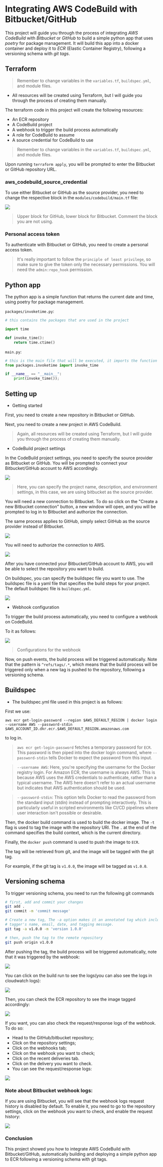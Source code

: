 # Integrating AWS CodeBuild with Bitbucket/GitHub #

This project will guide you through the process of integrating *AWS CodeBuild*
with *Bitbucket* or *GitHub* to build a simple python app that uses *poetry* for
package management. It will build this app into a docker container and deploy it
to *ECR* (Elastic Container Registry), following a versioning schema with *git tags*.

## Terraform ##

> Remember to change variables in the `variables.tf`, `buildspec.yml`, and module files.

* All resources will be created using Terraform, but I will guide you through
the process of creating them manually.

The terraform code in this project will create the following resources:

* An ECR repository
* A CodeBuild project
* A webhook to trigger the build process automatically
* A role for CodeBuild to assume
* A source credential for CodeBuild to use

> Remember to change variables in the `variables.tf`, `buildspec.yml`, and module files.

Upon running `terraform apply`, you will be prompted to enter the Bitbucket or GitHub repository URL.

### aws_codebuild_source_credential ###

To use either Bitbucket or GitHub as the source provider, you need to change the respective
block in the `modules/codebuild/main.tf` file:

![](images/Source_credential.png)
> Upper block for GitHub, lower block for Bitbucket.
> Comment the block you are not using.

### Personal access token ###

To authenticate with Bitbucket or GitHub, you need to create a personal access token.
> It's really important to follow the `principle of least privilege`, so make sure to
> give the token only the necessary permissions. You will need the `admin:repo_hook` permission.

## Python app ##

The python app is a simple function that returns the current date and time, using 
poetry for package management.

`packages/invoketime.py`:
```python
# this contains the packages that are used in the project

import time

def invoke_time():
    return time.ctime()
```

`main.py`:
```python
# this is the main file that will be executed, it imports the function from the packages
from packages.invoketime import invoke_time

if __name__ == "__main__":
    print(invoke_time());
```

## Setting up ##

* Getting started

First, you need to create a new repository in Bitbucket or GitHub.

Next, you need to create a new project in AWS CodeBuild.
>Again, all resources will be created using Terraform, but I will guide you through
the process of creating them manually.

* CodeBuild project settings

In the CodeBuild project settings, you need to specify the source provider as
Bitbucket or GitHub. You will be prompted to connect your Bitbucket/GitHub account to AWS accordingly.

![](images/CodeBuild_project_settings.png)
>Here, you can specify the project name, description, and environment settings,
> in this case, we are using bitbucket as the source provider.

You will need a new connection to Bitbucket. To do so click on the "Create a new Bitbucket connection" button,
a new window will open, and you will be prompted to log in to Bitbucket and authorize the connection.

The same process applies to GitHub, simply select GitHub as the source provider instead of Bitbucket.

![](images/Bitbucket_connection.png)

You will need to authorize the connection to AWS.

![](images/Authorize_connection.png)

After you have connected your Bitbucket/GitHub account to AWS, you will be able to select the repository you want to build.

On buildspec, you can specify the buildspec file you want to use. The buildspec file is a yaml file that specifies the
build steps for your project. The default buildspec file is `buildspec.yml`.

![](images/Buildspec_file.png)

* Webhook configuration

To trigger the build process automatically, you need to configure a webhook on CodeBuild.

To it as follows:

![](images/Webhook_configuration.png)
>Configurations for the webhook

Now, on push events, the build process will be triggered automatically. Note that
the pattern is `^refs/tags/.*`, which means that the build process will be triggered
only when a new tag is pushed to the repository, following a versioning schema.

## Buildspec ##

* The buildspec.yml file used in this project is as follows:

First we use:

    aws ecr get-login-password --region $AWS_DEFAULT_REGION | docker login --username AWS --password-stdin $AWS_ACCOUNT_ID.dkr.ecr.$AWS_DEFAULT_REGION.amazonaws.com

to log in.

>`aws ecr get-login-password` fetches a temporary password for `ECR`. 
This password is then piped into the docker login command, where 
`--password-stdin` tells Docker to expect the password from this input.

>`--username AWS`: Here, you're specifying the username for the Docker registry login. 
For Amazon ECR, the username is always AWS. 
This is because AWS uses the AWS credentials to authenticate, 
rather than a typical username. The AWS here doesn't refer to an actual 
username but indicates that AWS authentication should be used.

>`--password-stdin`: This option tells Docker to read the password from the standard input
(stdin) instead of prompting interactively. 
This is particularly useful in scripted environments like 
CI/CD pipelines where user interaction isn't possible or desirable.

Then, the docker build command is used to build the docker image.
The `-t` flag is used to tag the image with the repository URI. The `.` at the end of the command
specifies the build context, which is the current directory.

Finally, the `docker push` command is used to push the image to `ECR`.

The tag will be retrieved from git, and the image will be tagged with the git tag.

For example, if the git tag is `v1.0.0`, the image will be tagged as `v1.0.0`.

## Versioning schema ##

To trigger versioning schema, you need to run the following git commands

```bash
# first, add and commit your changes
git add .
git commit -m 'commit message'
```
    
```bash
# Create a new tag, The -a option makes it an annotated tag which includes the
# tagger's name, email, date, and tagging message.
git tag -a v1.0.0 -m 'version 1.0.0'
```

```bash
# then, push the tag to the remote repository
git push origin v1.0.0
```

After pushing the tag, the build process will be triggered automatically, note that it
was triggered by the webhook:

![](images/Build_triggered.png)

You can click on the build run to see the logs(you can also see the logs in cloudwatch logs):

![](images/Build_logs.png)

Then, you can check the ECR repository to see the image tagged accordingly:

![](images/ECR_repository.png)

If you want, you can also check the request/response logs of the webhook. To do so:
* Head to the GitHub/bitbucket repository;
* Click on the repository settings;
* Click on the webhooks tab;
* Click on the webhook you want to check;
* Click on the recent deliveries tab.
* Click on the delivery you want to check.
* You can see the request/response logs:

![](images/Webhook_logs.png)

### Note about Bitbucket webhook logs: ###

If you are using Bitbucket, you will see that the webhook logs request history is disabled by default.
To enable it, you need to go to the repository settings, click on the webhook you want to check, and enable the request history:

![](images/Enable_request_history.png)

### Conclusion ###

This project showed you how to integrate AWS CodeBuild with Bitbucket/GitHub, automatically building 
and deploying a simple python app to ECR following a versioning schema with git tags.
